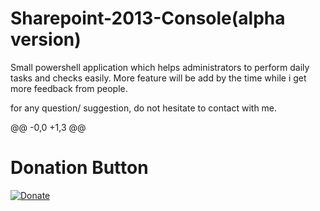 # Sharepoint-2013-Console(alpha version)
Small powershell application which helps administrators to perform daily tasks and checks easily.
More feature will be add by the time while i get more feedback from people.

for any question/ suggestion, do not hesitate to contact with me.


@@ -0,0 +1,3 @@
# Donation Button

[![Donate](https://img.shields.io/badge/Donate-PayPal-green.svg)](https://www.paypal.com/pools/c/8xexZ0iSjL)
